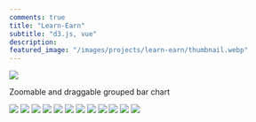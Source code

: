 ```yaml
---
comments: true
title: "Learn-Earn"
subtitle: "d3.js, vue"
description:
featured_image: "/images/projects/learn-earn/thumbnail.webp"
---
```


![](/images/projects/learn-earn/gif.gif)



Zoomable and draggable grouped bar chart




<div class="gallery" data-columns="3">
	<img src="/images/projects/learn-earn/1.png">
	<img src="/images/projects/learn-earn/2.png">
	<img src="/images/projects/learn-earn/3.png">
  <img src="/images/projects/learn-earn/4.png">
	<img src="/images/projects/learn-earn/5.png">
	<img src="/images/projects/learn-earn/6.png">
	<img src="/images/projects/learn-earn/7.png">
  <img src="/images/projects/learn-earn/8.png">
	<img src="/images/projects/learn-earn/9.png">
	<img src="/images/projects/learn-earn/10.png">
	<img src="/images/projects/learn-earn/11.png">
  <img src="/images/projects/learn-earn/12.png">
</div>
